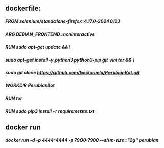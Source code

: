 ## dockerfile:

##### FROM selenium/standalone-firefox:4.17.0-20240123
##### ARG DEBIAN_FRONTEND=noninteractive
##### RUN sudo apt-get update && \
#####    sudo apt-get install -y python3 python3-pip git vim tor && \
#####    sudo git clone https://github.com/hectoruelo/PerubianBot.git
##### WORKDIR PerubianBot
##### RUN tor
##### RUN sudo pip3 install -r requirements.txt

## docker run
##### docker run -d -p 4444:4444 -p 7900:7900 --shm-size="2g" perubian

